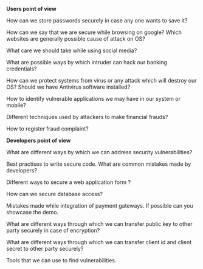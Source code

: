 **Users point of view**

How can we store passwords securely in case any one wants to save it?

How can we say that we are secure while browsing on google? Which websites are generally possible cause of attack on OS?

What care we should take while using social media?

What are possible ways by which intruder can hack our banking credentials?

How can we protect systems from virus or any attack which will destroy our OS? Should we have Antivirus software installed?

How to identify vulnerable applications we may have in our system or mobile?

Different techniques used by attackers to make financial frauds?

How to register fraud complaint?
 
**Developers point of view**

What are different ways by which we can address security vulnerabilities? 

Best practises to write secure code. What are common mistakes made by developers?

Different ways to secure a web application form ?

How can we secure database access?

Mistakes made while integration of payment gateways. If possible can you showcase the demo.

What are different ways through which we can transfer public key to other party securely in case of encryption?

What are different ways through which we can transfer client id and client secret to other party securely? 

Tools that we can use to find vulnerabilities.
